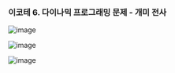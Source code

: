 ### 이코테 6. 다이나믹 프로그래밍 문제 - 개미 전사

![image](https://github.com/Park-Minjoo/CODINGTEST_STUDY/assets/110288718/2fa93112-a51b-4f6a-98e9-4ecc45859b74)

![image](https://github.com/Park-Minjoo/CODINGTEST_STUDY/assets/110288718/270c6bd2-a0ac-4de9-82f4-9dc4b0ac1b08)

![image](https://github.com/Park-Minjoo/CODINGTEST_STUDY/assets/110288718/982576a3-0cd3-4826-adf3-2d6334f1ad46)
